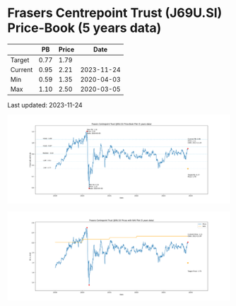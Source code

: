 # Frasers Centrepoint Trust (J69U.SI) Price-Book (5 years data)

|     | PB   | Price | Date       |
|-----|------|-------|------------|
| Target | 0.77 | 1.79  |  |
| Current | 0.95 | 2.21  | 2023-11-24 |
| Min | 0.59 | 1.35  | 2020-04-03 |
| Max | 1.10 | 2.50  | 2020-03-05 |

Last updated: 2023-11-24

![Plot of Price-Book ratio for Frasers Centrepoint Trust (J69U.SI)](J69U_pb_5.png)

![Plot of Price with NAV for Frasers Centrepoint Trust (J69U.SI)](J69U_price_nav_5.png)
